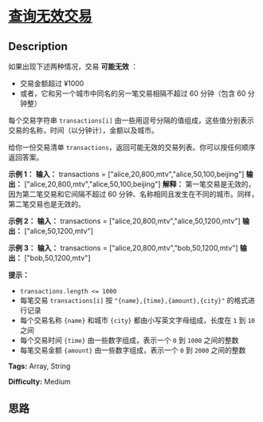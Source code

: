 # [查询无效交易][title]

## Description

如果出现下述两种情况，交易 **可能无效** ：

  * 交易金额超过 ¥1000
  * 或者，它和另一个城市中同名的另一笔交易相隔不超过 60 分钟（包含 60 分钟整）

每个交易字符串 `transactions[i]` 由一些用逗号分隔的值组成，这些值分别表示交易的名称，时间（以分钟计），金额以及城市。

给你一份交易清单 `transactions`，返回可能无效的交易列表。你可以按任何顺序返回答案。



**示例 1：**
            **输入：** transactions = ["alice,20,800,mtv","alice,50,100,beijing"]    **输出：** ["alice,20,800,mtv","alice,50,100,beijing"]    **解释：** 第一笔交易是无效的，因为第二笔交易和它间隔不超过 60 分钟、名称相同且发生在不同的城市。同样，第二笔交易也是无效的。

**示例 2：**
            **输入：** transactions = ["alice,20,800,mtv","alice,50,1200,mtv"]    **输出：** ["alice,50,1200,mtv"]    

**示例 3：**
            **输入：** transactions = ["alice,20,800,mtv","bob,50,1200,mtv"]    **输出：** ["bob,50,1200,mtv"]    



**提示：**

  * `transactions.length <= 1000`
  * 每笔交易 `transactions[i]` 按 `"{name},{time},{amount},{city}"` 的格式进行记录
  * 每个交易名称 `{name}` 和城市 `{city}` 都由小写英文字母组成，长度在 `1` 到 `10` 之间
  * 每个交易时间 `{time}` 由一些数字组成，表示一个 `0` 到 `1000` 之间的整数
  * 每笔交易金额 `{amount}` 由一些数字组成，表示一个 `0` 到 `2000` 之间的整数


**Tags:** Array, String

**Difficulty:** Medium

## 思路

[title]: https://leetcode-cn.com/problems/invalid-transactions
